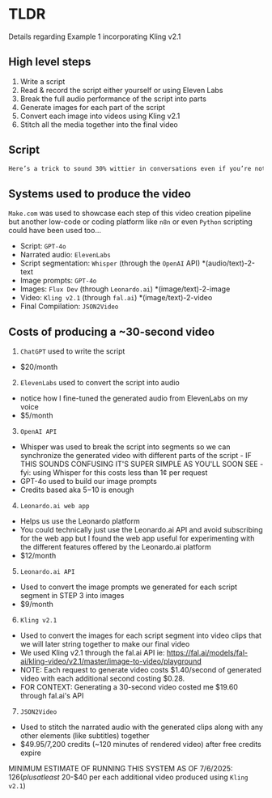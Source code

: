 # TLDR

Details regarding Example 1 incorporating Kling v2.1

## High level steps

1. Write a script
1. Read & record the script either yourself or using Eleven Labs
1. Break the full audio performance of the script into parts
1. Generate images for each part of the script
1. Convert each image into videos using Kling v2.1
1. Stitch all the media together into the final video

## Script

```.txt - generated by GPT-4o
Here’s a trick to sound 30% wittier in conversations even if you’re not that fast. When someone asks a question, don’t answer it right away. Flip the frame. Change how the question is seen. For example, if someone asks: "So, are you finally seeing someone?". You could then say: “I see people all the time. That’s how I avoid walking into them.”. Try this today. Don’t just answer, redirect the angle of conversation. Wit isn’t always about speed. Sometimes it’s about redirecting the conversation. Follow for more Wit Training.
```

## Systems used to produce the video

`Make.com` was used to showcase each step of this video creation pipeline but another low-code or coding platform like `n8n` or even `Python` scripting could have been used too...

- Script: `GPT-4o`
- Narrated audio: `ElevenLabs`
- Script segmentation: `Whisper` (through the `OpenAI` API) *(audio/text)-2-text
- Image prompts: `GPT-4o`
- Images: `Flux Dev` (through `Leonardo.ai`) *(image/text)-2-image
- Video: `Kling v2.1` (through `fal.ai`) *(image/text)-2-video
- Final Compilation: `JSON2Video`

## Costs of producing a ~30-second video

1. `ChatGPT` used to write the script
  - $20/month
2. `ElevenLabs` used to convert the script into audio
  - notice how I fine-tuned the generated audio from ElevenLabs on my voice
  - $5/month
3. `OpenAI API`
  - Whisper was used to break the script into segments so we can synchronize the generated video with different parts of the script - IF THIS SOUNDS CONFUSING IT'S SUPER SIMPLE AS YOU'LL SOON SEE - fyi: using Whisper for this costs less than 1¢ per request
  - GPT-4o used to build our image prompts
  - Credits based aka $5-$10 is enough
4. `Leonardo.ai web app`
  - Helps us use the Leonardo platform
  - You could technically just use the Leonardo.ai API and avoid subscribing for the web app but I found the web app useful for experimenting with the different features offered by the Leonardo.ai platform
  - $12/month
5. `Leonardo.ai API`
  - Used to convert the image prompts we generated for each script segment in STEP 3 into images
  - $9/month
6. `Kling v2.1`
  - Used to convert the images for each script segment into video clips that we will later string together to make our final video
  - We used Kling v2.1 through the fal.ai API ie: https://fal.ai/models/fal-ai/kling-video/v2.1/master/image-to-video/playground
  - NOTE: Each request to generate video costs $1.40/second of generated video with each additional second costing $0.28.
  - FOR CONTEXT: Generating a 30-second video costed me $19.60 through fal.ai's API
7. `JSON2Video`
  - Used to stitch the narrated audio with the generated clips along with any other elements (like subtitles) together
  - $49.95/7,200 credits (~120 minutes of rendered video) after free credits expire

MINIMUM ESTIMATE OF RUNNING THIS SYSTEM AS OF 7/6/2025: $126 (plus at least ~$20-$40 per each additional video produced using `Kling v2.1`)
